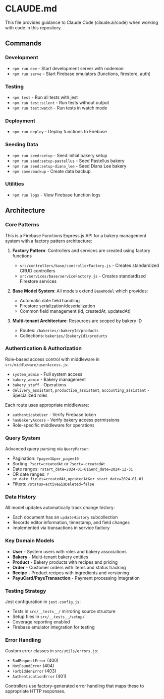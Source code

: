 # CLAUDE.md

This file provides guidance to Claude Code (claude.ai/code) when working with code in this repository.

## Commands

### Development
- `npm run dev` - Start development server with nodemon
- `npm run serve` - Start Firebase emulators (functions, firestore, auth)

### Testing
- `npm test` - Run all tests with jest
- `npm run test:silent` - Run tests without output
- `npm run test:watch` - Run tests in watch mode

### Deployment
- `npm run deploy` - Deploy functions to Firebase

### Seeding Data
- `npm run seed:setup` - Seed initial bakery setup
- `npm run seed:setup-pastellus` - Seed Pastellus bakery
- `npm run seed:setup-diana_lee` - Seed Diana Lee bakery
- `npm save:backup` - Create data backup

### Utilities
- `npm run logs` - View Firebase function logs

## Architecture

### Core Patterns

This is a Firebase Functions Express.js API for a bakery management system with a factory pattern architecture:

1. **Factory Pattern**: Controllers and services are created using factory functions
   - `src/controllers/base/controllerFactory.js` - Creates standardized CRUD controllers
   - `src/services/base/serviceFactory.js` - Creates standardized Firestore services

2. **Base Model System**: All models extend `BaseModel` which provides:
   - Automatic date field handling
   - Firestore serialization/deserialization
   - Common field management (id, createdAt, updatedAt)

3. **Multi-tenant Architecture**: Resources are scoped by bakery ID
   - Routes: `/bakeries/:bakeryId/products`
   - Collections: `bakeries/{bakeryId}/products`

### Authentication & Authorization

Role-based access control with middleware in `src/middleware/userAccess.js`:
- `system_admin` - Full system access
- `bakery_admin` - Bakery management
- `bakery_staff` - Operations
- `delivery_assistant`, `production_assistant`, `accounting_assistant` - Specialized roles

Each route uses appropriate middleware:
- `authenticateUser` - Verify Firebase token
- `hasBakeryAccess` - Verify bakery access permissions
- Role-specific middleware for operations

### Query System

Advanced query parsing via `QueryParser`:
- Pagination: `?page=1&per_page=10`
- Sorting: `?sort=createdAt` or `?sort=-createdAt`
- Date ranges: `?start_date=2024-01-01&end_date=2024-12-31`
- OR date ranges: `?or_date_fields=createdAt,updatedAt&or_start_date=2024-01-01`
- Filters: `?status=active&isDeleted=false`

### Data History

All model updates automatically track change history:
- Each document has an `updateHistory` subcollection
- Records editor information, timestamp, and field changes
- Implemented via transactions in service factory

### Key Domain Models

- **User** - System users with roles and bakery associations
- **Bakery** - Multi-tenant bakery entities
- **Product** - Bakery products with recipes and pricing
- **Order** - Customer orders with items and status tracking
- **Recipe** - Product recipes with ingredients and versioning
- **PayuCard/PayuTransaction** - Payment processing integration

### Testing Strategy

Jest configuration in `jest.config.js`:
- Tests in `src/__tests__/` mirroring source structure
- Setup files in `src/__tests__/setup/`
- Coverage reporting enabled
- Firebase emulator integration for testing

### Error Handling

Custom error classes in `src/utils/errors.js`:
- `BadRequestError` (400)
- `NotFoundError` (404) 
- `ForbiddenError` (403)
- `AuthenticationError` (401)

Controllers use factory-generated error handling that maps these to appropriate HTTP responses.
